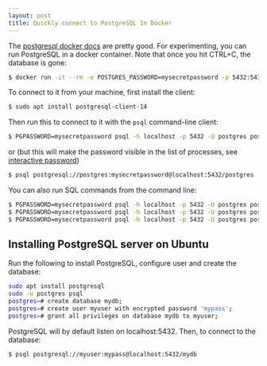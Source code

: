 ```yaml
---
layout: post
title: Quickly connect to PostgreSQL In Docker
---
```


The [postgresql docker docs](https://hub.docker.com/_/postgres) are pretty good. For experimenting, you
can run PostgreSQL in a docker container. Note that once you hit CTRL+C, the database is gone:

```bash
$ docker run -it --rm -e POSTGRES_PASSWORD=mysecretpassword -p 5432:5432 postgres
```

To connect to it from your machine, first install the client:

```bash
$ sudo apt install postgresql-client-14
```

Then run this to connect to it with the `psql` command-line client:

```bash
$ PGPASSWORD=mysecretpassword psql -h localhost -p 5432 -U postgres postgres
```

or (but this will make the password visible in the list of processes, see [interactive password](https://stackoverflow.com/questions/6405127/how-do-i-specify-a-password-to-psql-non-interactively))

```bash
$ psql postgresql://postgres:mysecretpassword@localhost:5432/postgres
```

You can also run SQL commands from the command line:

```bash
$ PGPASSWORD=mysecretpassword psql -h localhost -p 5432 -U postgres postgres -c "CREATE TABLE IF NOT EXISTS foo (id bigint primary key not null)"
$ PGPASSWORD=mysecretpassword psql -h localhost -p 5432 -U postgres postgres -c "INSERT INTO foo (id) VALUES (1)"
$ PGPASSWORD=mysecretpassword psql -h localhost -p 5432 -U postgres postgres -c "SELECT * FROM foo"
```

## Installing PostgreSQL server on Ubuntu

Run the following to install PostgreSQL, configure user and create the database:
```bash
sudo apt install postgresql
sudo -u postgres psql
postgres=# create database mydb;
postgres=# create user myuser with encrypted password 'mypass';
postgres=# grant all privileges on database mydb to myuser;
```

PostgreSQL will by default listen on localhost:5432. Then, to connect to the database:

```bash
$ psql postgresql://myuser:mypass@localhost:5432/mydb
```

